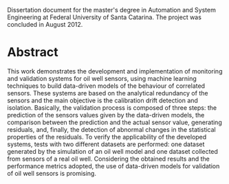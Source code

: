Dissertation document for the master's degree in Automation and System Engineering at Federal University of Santa Catarina. The project was concluded in August 2012.

# Abstract

This work demonstrates the development and implementation of monitoring and validation
systems for oil well sensors, using machine learning techniques to build data-driven
models of the behaviour of correlated sensors.
These systems are based on the analytical redundancy of the sensors and the main objective
is the calibration drift detection and isolation.
Basically, the validation process is composed of three steps: the prediction of the
sensors values given by the data-driven models, the comparison between the prediction and
the actual sensor value, generating residuals, and, finally, the detection of abnormal
changes in the statistical properties of the residuals.
To verify the applicability of the developed systems, tests with two different datasets
are performed: one dataset generated by the simulation of an oil well model and one
dataset collected from sensors of a real oil well.
Considering the obtained results and the performance metrics adopted, the use of
data-driven models for validation of oil well sensors is promising.
